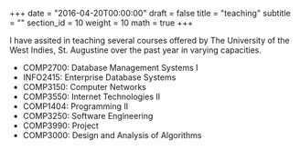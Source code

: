 +++
date = "2016-04-20T00:00:00"
draft = false
title = "teaching"
subtitle = ""
section_id = 10
weight = 10
math = true
+++

I have assited in teaching several courses offered by The University of the West Indies, St.
Augustine over the past year in varying capacities. 



- COMP2700: Database Management Systems I
- INFO2415: Enterprise Database Systems
- COMP3150: Computer Networks
- COMP3550: Internet Technologies II
- COMP1404: Programming II
- COMP3250: Software Engineering
- COMP3990: Project
- COMP3000: Design and Analysis of Algorithms
